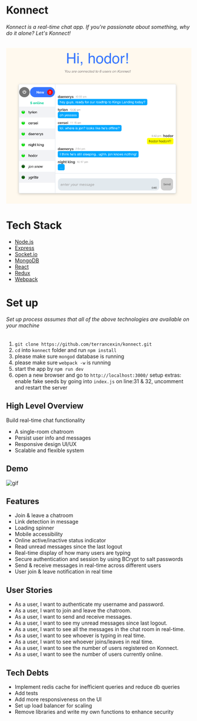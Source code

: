 # Konnect
###### Konnect is a real-time chat app. If you're passionate about something, why do it alone? Let's Konnect!
![screenshot](./public/images/demo.png)

# Tech Stack
- [Node.js](https://nodejs.org/en/)
- [Express](http://expressjs.com/)
- [Socket.io](http://socket.io/)
- [MongoDB](https://www.mongodb.com/)
- [React](https://facebook.github.io/react/)
- [Redux](https://redux.js.org/)
- [Webpack](https://webpack.js.org/)

# Set up
###### Set up process assumes that all of the above technologies are available on your machine
1. `git clone https://github.com/terrancexin/konnect.git`
2. `cd` into `konnect` folder and run `npm install`
3. please make sure `mongod` database is running
4. please make sure `webpack -w` is running
5. start the app by `npm run dev`
6. open a new browser and go to `http://localhost:3000/`
setup extras: enable fake seeds by going into `index.js` on line:31 & 32, uncomment and restart the server

## High Level Overview
Build real-time chat functionality
- A single-room chatroom
- Persist user info and messages
- Responsive design UI/UX
- Scalable and flexible system

## Demo
![gif](./public/images/konnect.gif)

## Features
- Join & leave a chatroom
- Link detection in message
- Loading spinner
- Mobile accessibility
- Online active/inactive status indicator
- Read unread messages since the last logout
- Real-time display of how many users are typing
- Secure authentication and session by using BCrypt to salt passwords
- Send & receive messages in real-time across different users
- User join & leave notification in real time

## User Stories
- As a user, I want to authenticate my username and password.
- As a user, I want to join and leave the chatroom.
- As a user, I want to send and receive messages.
- As a user, I want to see my unread messages since last logout.
- As a user, I want to see all the messages in the chat room in real-time.
- As a user, I want to see whoever is typing in real time.
- As a user, I want to see whoever joins/leaves in real time.
- As a user, I want to see the number of users registered on Konnect.
- As a user, I want to see the number of users currently online.

## Tech Debts
- Implement redis cache for inefficient queries and reduce db queries
- Add tests
- Add more responsiveness on the UI
- Set up load balancer for scaling
- Remove libraries and write my own functions to enhance security